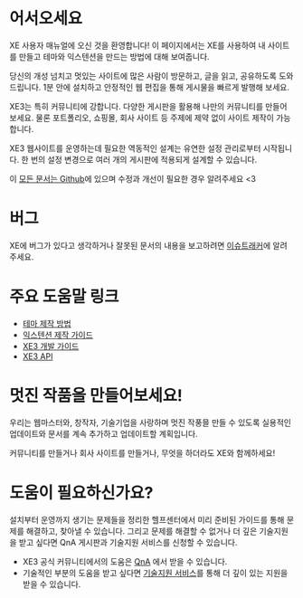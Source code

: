 # 어서오세요
XE 사용자 매뉴얼에 오신 것을 환영합니다! 이 페이지에서는 XE를 사용하여 내 사이트를 만들고 테마와 익스텐션을 만드는 방법에 대해 보여줍니다.

당신의 개성 넘치고 멋있는 사이트에 많은 사람이 방문하고, 글을 읽고, 공유하도록 도와드립니다. 
1분 안에 설치하고 안정적인 웹 편집을 통해 게시물을 빠르게 발행해 보세요.

XE3는 특히 커뮤니티에 강합니다. 다양한 게시판을 활용해 나만의 커뮤니티를 만들어 보세요.
물론 포트폴리오, 쇼핑몰, 회사 사이트 등 주제에 제약 없이 사이트 제작이 가능합니다.


XE3 웹사이트를 운영하는데 필요한 역동적인 설계는 유연한 설정 관리로부터 시작됩니다.
한 번의 설정 변경으로 여러 개의 게시판에 적용되게 설계할 수 있습니다. 

이 [모든 문서는 Github](https://github.com/xpressengine/xpressengine-manual)에 있으며 수정과 개선이 필요한 경우 알려주세요 <3

# 버그
XE에 버그가 있다고 생각하거나 잘못된 문서의 내용을 보고하려면 [이슈트래커](https://github.com/xpressengine/xpressengine-manual/issues)에 알려주세요.


# 주요 도움말 링크
* [테마 제작 방법](component-make-guide/theme-guide.md)
* [익스텐션 제작 가이드](extension-make-guide/start-make-extension.md)
* [XE3 개발 가이드](develop-guide/life-cycle.md)
* [XE3 API](http://api.xpressengine.io/master/index.html)

# 멋진 작품을 만들어보세요!
우리는 웹마스터와, 창작자, 기술기업을 사랑하며 멋진 작풍믈 만들 수 있도록 실용적인 업데이트와 문서를 계속 추가하고 업데이트할 계획입니다.

커뮤니티를 만들거나 회사 사이트를 만들거나, 무엇을 하더라도 XE와 함께하세요!

# 도움이 필요하신가요?
설치부터 운영까지 생기는 문제들을 정리한 헬프센터에서 미리 준비된 가이드를 통해 문제를 해결하고, 찾아낼 수 있습니다.
그리고 문제를 해결할 수 없거나 더 깊은 기술지원을 받고 싶다면 QnA 게시판과 기술지원 서비스를 신청할 수 있습니다.

* XE3 공식 커뮤니티에서의 도움은 [QnA](https://www.xpressengine.io/qna) 에서 받을 수 있습니다.
* 기술적인 부분의 도움을 받고 싶다면 [기술지원 서비스](https://www.xpressengine.io/tech_service)를 통해 더 깊이 있는 지원을 받을 수 있습니다.
